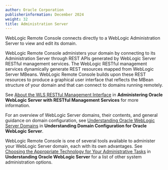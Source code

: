```yaml
---
author: Oracle Corporation
publisherinformation: December 2024
weight: 32
title: Administration Server
---
```




WebLogic Remote Console connects directly to a WebLogic Administration Server to view and edit its domain.

WebLogic Remote Console administers your domain by connecting to its Administration Server through REST APIs generated by WebLogic Server RESTful management services. The WebLogic RESTful management services dynamically generate REST resources mapped from WebLogic Server MBeans. WebLogic Remote Console builds upon these REST resources to produce a graphical user interface that reflects the MBean structure of your domain and that can connect to domains running remotely.

See [About the WLS RESTful Management Interface](https://docs.oracle.com/pls/topic/lookup?ctx=en/middleware/fusion-middleware/weblogic-remote-console/administer&id=WLRUR-GUID-B193E8EF-1912-48D1-8FB9-99C5ADACCC3B) in **Administering Oracle WebLogic Server with RESTful Management Services** for more information.

For an overview of WebLogic Server domains, their contents, and general guidance on domain configuration, see [Understanding Oracle WebLogic Server Domains](https://docs.oracle.com/pls/topic/lookup?ctx=en/middleware/fusion-middleware/weblogic-remote-console/administer&id=DOMCF-GUID-64E1CAC9-78A5-491C-BE42-6CBB81AA774B) in **Understanding Domain Configuration for Oracle WebLogic Server**.

WebLogic Remote Console is one of several tools available to administer your WebLogic Server domain, each with its own advantages. See [Choosing the Appropriate Technology for Your Administrative Tasks](https://docs.oracle.com/pls/topic/lookup?ctx=en/middleware/fusion-middleware/weblogic-remote-console/administer&id=INTRO-GUID-69F2A2F8-3D8F-4DA3-9CE6-01645E34BA8C) in **Understanding Oracle WebLogic Server** for a list of other system administration options.

